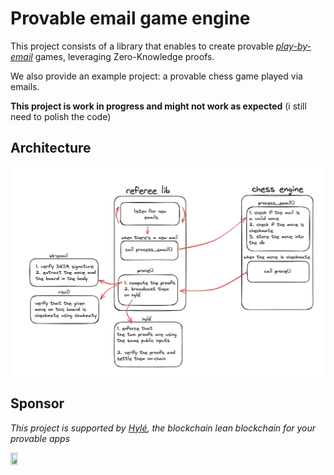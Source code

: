 # Provable email game engine
This project consists of a library that enables to create provable [*play-by-email*](https://en.wikipedia.org/wiki/Play-by-mail_game) games, leveraging Zero-Knowledge proofs. 

We also provide an example project: a provable chess game played via emails.

**This project is work in progress and might not work as expected** (i still need to polish the code)

## Architecture
![Architecture](./architecture.png)

## Sponsor
*This project is supported by [Hylé](hyle.eu), the blockchain lean blockchain for your provable apps*
<p align="left">
  <a href="https://hyle.eu" target="_blank"> <img src="https://blog.hyle.eu/content/images/2024/10/Hyl-_widelogo_lightbg.png" width="15%", height="15%"/></a>
</p>
